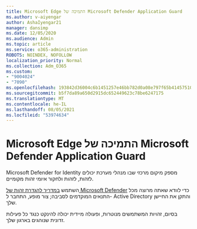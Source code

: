 ```yaml
---
title: Microsoft Edge התמיכה של Microsoft Defender Application Guard
ms.author: v-aiyengar
author: AshaIyengar21
manager: dansimp
ms.date: 12/05/2020
ms.audience: Admin
ms.topic: article
ms.service: o365-administration
ROBOTS: NOINDEX, NOFOLLOW
localization_priority: Normal
ms.collection: Adm_O365
ms.custom:
- "9004024"
- "7090"
ms.openlocfilehash: 193842d36004c6b1451257e46bb782d0a08e797f65b41457510339fb90aa7083
ms.sourcegitcommit: b5f7da89a650d2915dc652449623c78be6247175
ms.translationtype: MT
ms.contentlocale: he-IL
ms.lasthandoff: 08/05/2021
ms.locfileid: "53974634"
---
```

# <a name="microsoft-edges-support-for-microsoft-defender-application-guard"></a>Microsoft Edge התמיכה של Microsoft Defender Application Guard

Microsoft Defender for Identity מספק מיקום מרכזי שבו מנהלי מערכת יכולים לזהות, לזהות ולחקור איומי זהות מקומיים. 

השתמש [במדריך להגדרת זהות של Microsoft Defender](https://admin.microsoft.com/AdminPortal/Home?#/modernonboarding/microsoftdefenderforidentitysetupguide) כדי לוודא שאתה מרוצה מכל התנאים המוקדמים לסביבה; צור מופע, התחבר ל- Active Directory והתקן את החיישן שלך. 

בסיום, זהויות המשתמשים מנוטרות, ופעולה מיידית יכולה להינקט כנגד כל פעילות זדונית שנוהגים בארגון שלך.
